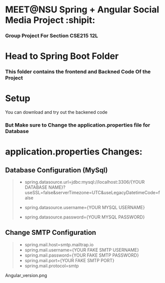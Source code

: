 # MEET@NSU Spring + Angular Social Media Project :shipit:
### Group Project For Section CSE215 12L

# Head to Spring Boot Folder
### This folder contains the frontend and Backned Code Of the Project  

# Setup
You can download and try out the backened code  
### But Make sure to Change the application.properties file for Database  

# application.properties Changes:
## Database Configuration (MySql)
> - spring.datasource.url=jdbc:mysql://localhost:3306/{YOUR DATABASE NAME}?useSSL=false&serverTimezone=UTC&useLegacyDatetimeCode=false  
>   
> - spring.datasource.username={YOUR MYSQL USERNAME}  
> - spring.datasource.password={YOUR MYSQL PASSWORD}  

## Change SMTP Configuration  
> - spring.mail.host=smtp.mailtrap.io  
> - spring.mail.username={YOUR FAKE SMTP USERNAME}  
> - spring.mail.password={YOUR FAKE SMTP PASSWORD}  
> - spring.mail.port={YOUR FAKE SMTP PORT}  
> - spring.mail.protocol=smtp  

Angular_version.png
